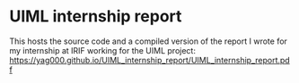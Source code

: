 # UIML internship report

This hosts the source code and a compiled version of the report I wrote for my internship at IRIF working for the UIML project: https://yag000.github.io/UIML_internship_report/UIML_internship_report.pdf
